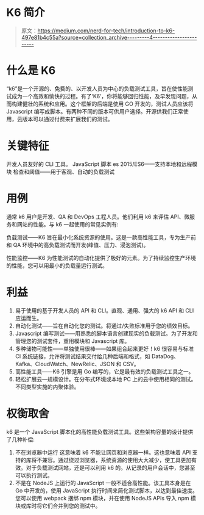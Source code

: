 # K6 简介

> 原文：<https://medium.com/nerd-for-tech/introduction-to-k6-497e81b4c55a?source=collection_archive---------4----------------------->

# **什么是 K6**

“k6”是一个开源的、免费的、以开发人员为中心的负载测试工具，旨在使性能测试成为一个高效和愉快的过程。有了‘K6’，你将能够回归性能，及早发现问题，从而构建健壮的系统和应用。这个框架的后端是使用 GO 开发的，测试人员应该将 Javascript 编写成脚本。有两种不同的版本可供用户选择。开源供我们正常使用，云版本可以通过付费来扩展我们的测试。

# 关键特征

开发人员友好的 CLI 工具。
JavaScript 脚本 es 2015/ES6——支持本地和远程模块
检查和阈值——用于客观、自动的负载测试

# 用例

通常 k6 用户是开发、QA 和 DevOps 工程人员。他们利用 k6 来评估 API、微服务和网站的性能。与 k6 一起使用的常见实例有:

负载测试——K6 旨在最小化系统资源的使用。这是一款高性能工具，专为生产前和 QA 环境中的高负载测试而开发(峰值、压力、浸泡测试)。

性能监控——K6 为性能测试的自动化提供了极好的元素。为了持续监控生产环境的性能，您可以用最小的负载量运行测试。

# 利益

1.  易于使用的基于开发人员的 API 和 CLI。直观、通用、强大的 k6 API 和 CLI 应运而生。
2.  自动化测试——旨在自动化您的测试。将通过/失败标准用于您的绩效目标。
3.  Javascript 编写测试——用熟悉的脚本语言创建现实的负载测试。为了开发和管理您的测试套件，重用模块和 Javascript 库。
4.  多种储物可能性——单独使用很棒——如果组合起来更好！k6 很容易与标准 CI 系统链接，允许将测试结果交付给几种后端和格式，如 DataDog、Kafka、CloudWatch、NewRelic、JSON 和 CSV。
5.  高性能工具——K6 引擎是用 Go 编写的，它是最有效的负载测试工具之一。
6.  轻松扩展云—规模设计。在分布式环境或本地 PC 上的云中使用相同的测试。不同类型实施的内聚体验。

# 权衡取舍

k6 是一个 JavaScript 脚本化的高性能负载测试工具。这些架构容量的设计提供了几种补偿:

1.  不在浏览器中运行
    这意味着 k6 不能让网页和浏览器一样。这也意味着 API 支持的库将不兼容。通过绕过浏览器，系统资源的使用大大减少，使工具更加有效。对于负载测试网站，还是可以利用 k6 的。从记录的用户会话中，您甚至可以执行测试。
2.  不是在 NodeJS
    上运行的 JavaScript 一般不适合高性能。该工具本身是在 Go 中开发的，使用 JavaScript 执行时间来简化测试脚本，以达到最佳速度。您可以使用 webpack 捆绑 npm 模块，并在使用 NodeJS APIs 导入 npm 模块或库时将它们合并到您的测试中。